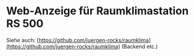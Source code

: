 # Web-Anzeige für Raumklimastation RS 500

Siehe auch: [https://github.com/juergen-rocks/raumklima](https://github.com/juergen-rocks/raumklima) (Backend etc.)
